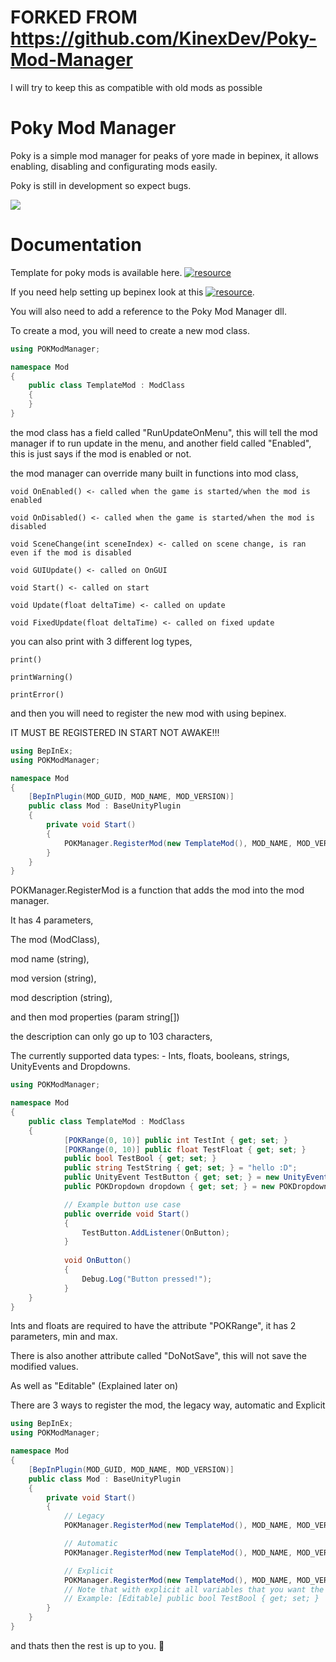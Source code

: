 # FORKED FROM https://github.com/KinexDev/Poky-Mod-Manager

I will try to keep this as compatible with old mods as possible

# Poky Mod Manager
Poky is a simple mod manager for peaks of yore made in bepinex, it allows enabling, disabling and configurating mods easily.

Poky is still in development so expect bugs.

![](https://github.com/KinexDev/Poky-Mod-Manager/blob/main/POKManager.gif)

# Documentation

Template for poky mods is available here. [![resource](resource)](https://github.com/DolfeLive/Poky-Mod-Manager/blob/main/POK%20Mod%20Manager/Example.cs)

If you need help setting up bepinex look at this [![resource](resource)](https://docs.bepinex.dev/articles/dev_guide/plugin_tutorial/1_setup.html).

You will also need to add a reference to the Poky Mod Manager dll.

To create a mod, you will need to create a new mod class.

```cs
using POKModManager;

namespace Mod
{
    public class TemplateMod : ModClass
    {
    }
}
```

the mod class has a field called "RunUpdateOnMenu", this will tell the mod manager if to run update in the menu, and another field called "Enabled", this is just says if the mod is enabled or not.

the mod manager can override many built in functions into mod class,

```
void OnEnabled() <- called when the game is started/when the mod is enabled
        
void OnDisabled() <- called when the game is started/when the mod is disabled
        
void SceneChange(int sceneIndex) <- called on scene change, is ran even if the mod is disabled
        
void GUIUpdate() <- called on OnGUI
        
void Start() <- called on start
        
void Update(float deltaTime) <- called on update
        
void FixedUpdate(float deltaTime) <- called on fixed update
```

you can also print with 3 different log types,

```
print()

printWarning()

printError()
```

and then you will need to register the new mod with using bepinex.

IT MUST BE REGISTERED IN START NOT AWAKE!!!

```cs
using BepInEx;
using POKModManager;

namespace Mod
{
    [BepInPlugin(MOD_GUID, MOD_NAME, MOD_VERSION)]
    public class Mod : BaseUnityPlugin
    {
        private void Start()
        {
            POKManager.RegisterMod(new TemplateMod(), MOD_NAME, MOD_VERSION, MOD_DESCRIPTION);
        }
    }
}
```

POKManager.RegisterMod is a function that adds the mod into the mod manager.

It has 4 parameters,

The mod (ModClass),

mod name (string),

mod version (string),

mod description (string), 

and then mod properties (param string[])

the description can only go up to 103 characters,

The currently supported data types: - Ints, floats, booleans, strings, UnityEvents and Dropdowns.

```cs
using POKModManager;

namespace Mod
{
    public class TemplateMod : ModClass
    {
            [POKRange(0, 10)] public int TestInt { get; set; }
            [POKRange(0, 10)] public float TestFloat { get; set; }
            public bool TestBool { get; set; }
            public string TestString { get; set; } = "hello :D";
            public UnityEvent TestButton { get; set; } = new UnityEvent();
            public POKDropdown dropdown { get; set; } = new POKDropdown { Properties = new List<string> { "val1", "val2", "val3", "val4", "val5" } };

            // Example button use case
            public override void Start()
            {
                TestButton.AddListener(OnButton);
            }
            
            void OnButton()
            {
                Debug.Log("Button pressed!");
            }
    }
}
```

Ints and floats are required to have the attribute "POKRange", it has 2 parameters, min and max.

There is also another attribute called "DoNotSave", this will not save the modified values.

As well as "Editable" (Explained later on)

There are 3 ways to register the mod, the legacy way, automatic and Explicit
```cs
using BepInEx;
using POKModManager;

namespace Mod
{
    [BepInPlugin(MOD_GUID, MOD_NAME, MOD_VERSION)]
    public class Mod : BaseUnityPlugin
    {
        private void Start()
        {
            // Legacy
            POKManager.RegisterMod(new TemplateMod(), MOD_NAME, MOD_VERSION, MOD_DESCRIPTION, "TestInt", "TestFloat", "TestBool", "TestButton", "TestString");

            // Automatic
            POKManager.RegisterMod(new TemplateMod(), MOD_NAME, MOD_VERSION, MOD_DESCRIPTION);

            // Explicit
            POKManager.RegisterMod(new TemplateMod(), MOD_NAME, MOD_VERSION, MOD_DESCRIPTION, UseEditableAttributeOnly=true);
            // Note that with explicit all variables that you want the player to be able to change must have [Editable] before it
            // Example: [Editable] public bool TestBool { get; set; }
        }
    }
}
```

and thats then the rest is up to you. 👋
